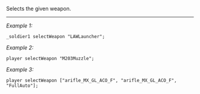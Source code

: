 Selects the given weapon.


---
*Example 1:*
```sqf
_soldier1 selectWeapon "LAWLauncher";
```

*Example 2:*
```sqf
player selectWeapon "M203Muzzle";
```

*Example 3:*
```sqf
player selectWeapon ["arifle_MX_GL_ACO_F", "arifle_MX_GL_ACO_F", "FullAuto"];
```